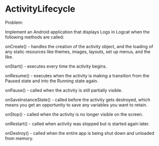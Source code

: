 # ActivityLifecycle

Problem:

Implement an Android application that displays Logs in Logcat when the following methods are called:

onCreate() - handles the creation of the activity object, and the loading of any static resources like themes, images, layouts, set up menus, and the like.

onStart() - executes every time the activity begins.

onResume() - executes when the activity is making a transition from the Paused state and into the Running state again.

onPause() - called when the activity is still partially visible.

onSaveInstanceState() - called before the activity gets destroyed, which means you get an opportunity to save any variables you want to retain.

onStop() - called when the activity is no longer visible on the screen.

onRestart() - called when activity was stopped but is started again later.

onDestroy() - called when the entire app is being shut down and unloaded from memory.
